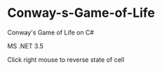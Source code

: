 # Conway-s-Game-of-Life
Conway's Game of Life on C#

MS .NET 3.5

Click right mouse to reverse state of cell
